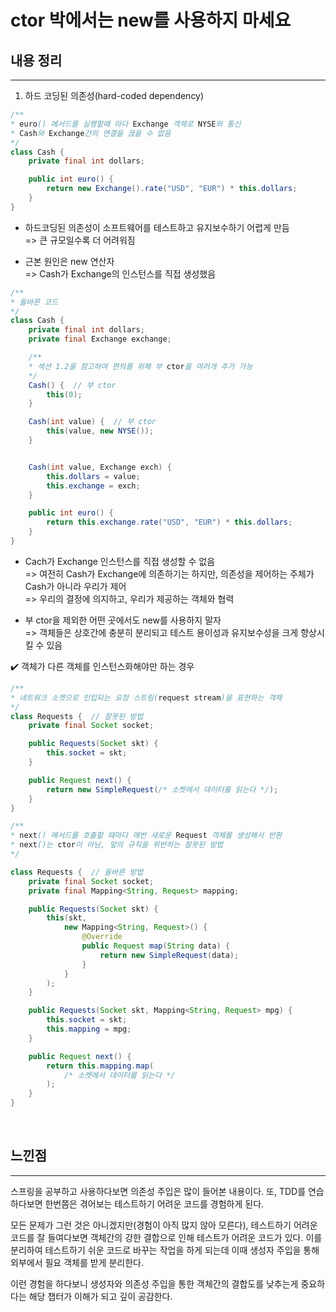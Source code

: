 # ctor 박에서는 new를 사용하지 마세요
## 내용 정리

---
1. 하드 코딩된 의존성(hard-coded dependency) <br>

```java
/**
* euro() 메서드를 실행할때 마다 Exchange 객체로 NYSE와 통신
* Cash와 Exchange간의 연결을 끊을 수 없음
*/
class Cash {
    private final int dollars;

    public int euro() {
        return new Exchange().rate("USD", "EUR") * this.dollars;
    }
}
```

* 하드코딩된 의존성이 소프트웨어를 테스트하고 유지보수하기 어렵게 만듬 <br>
=> 큰 규모일수록 더 어려워짐 <br>

* 근본 원인은 new 연산자 <br>
=> Cash가 Exchange의 인스턴스를 직접 생성했음

```java
/**
* 올바른 코드
*/
class Cash {
    private final int dollars;
    private final Exchange exchange;

    /**
    * 섹션 1.2을 참고하여 편의를 위해 부 ctor을 여러개 추가 가능
    */
    Cash() {  // 부 ctor
        this(0);
    }

    Cash(int value) {  // 부 ctor
        this(value, new NYSE());
    }


    Cash(int value, Exchange exch) {
        this.dollars = value;
        this.exchange = exch;
    }

    public int euro() {
        return this.exchange.rate("USD", "EUR") * this.dollars;
    }
}
```

* Cach가 Exchange 인스턴스를 직접 생성할 수 없음 <br>
=> 여전히 Cash가 Exchange에 의존하기는 하지만, 의존성을 제어하는 주체가 Cash가 아니라 우리가 제어 <br>
=> 우리의 결정에 의지하고, 우리가 제공하는 객체와 협력 <br>

* 부 ctor을 제외한 어떤 곳에서도 new를 사용하지 말자 <br>
=> 객체들은 상호간에 충분히 분리되고 테스트 용이성과 유지보수성을 크게 향상시킬 수 있음


✔️ 객체가 다른 객체를 인스턴스화해야만 하는 경우

```java
/**
* 네트워크 소켓으로 인입되는 요청 스트림(request stream)을 표현하는 객체
*/
class Requests {  // 잘못된 방법
    private final Socket socket;

    public Requests(Socket skt) {
        this.socket = skt;
    }

    public Request next() {
        return new SimpleRequest(/* 소켓에서 데이터를 읽는다 */);
    }
}

/**
* next() 메서드를 호출할 때마다 매번 새로운 Request 객체를 생성해서 반환
* next()는 ctor이 아님, 앞의 규칙을 위반하는 잘못된 방법
*/

class Requests {  // 올바른 방법
    private final Socket socket;
    private final Mapping<String, Request> mapping;

    public Requests(Socket skt) {
        this(skt,
            new Mapping<String, Request>() {
                @Override
                public Request map(String data) {
                    return new SimpleRequest(data);
                }
            }
        );
    }

    public Requests(Socket skt, Mapping<String, Request> mpg) {
        this.socket = skt;
        this.mapping = mpg;
    }

    public Request next() {
        return this.mapping.map(
            /* 소켓에서 데이터를 읽는다 */
        );
    }
}
```

<br>

## 느낀점
---

스프링을 공부하고 사용하다보면 의존성 주입은 많이 들어본 내용이다.
또, TDD를 연습하다보면 한번쯤은 겪어보는 테스트하기 어려운 코드를 경험하게 된다. <br>

모든 문제가 그런 것은 아니겠지만(경험이 아직 많지 않아 모른다), 테스트하기 어려운 코드를
잘 들여다보면 객체간의 강한 결합으로 인해 테스트가 어려운 코드가 있다. 이를 분리하여 테스트하기
쉬운 코드로 바꾸는 작업을 하게 되는데 이때 생성자 주입을 통해 외부에서 필요 객체를 받게 분리한다. <br>

이런 경험을 하다보니 생성자와 의존성 주입을 통한 객체간의 결합도를 낮추는게 중요하다는 해당 챕터가
이해가 되고 깊이 공감한다.
